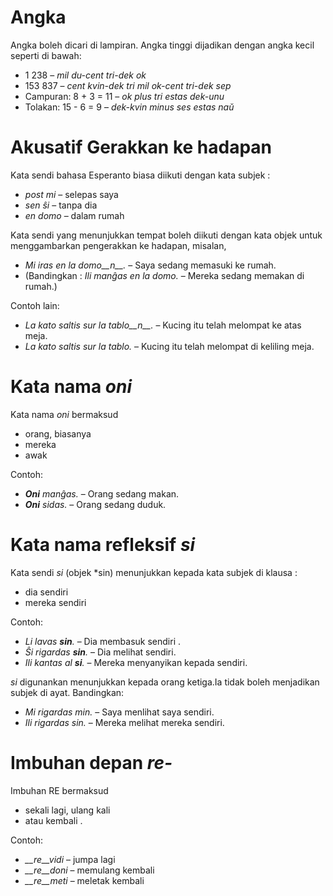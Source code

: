 # Angka

Angka boleh dicari di lampiran. Angka tinggi dijadikan dengan angka kecil seperti di bawah:

- 1 238                     – *mil du-cent tri-dek ok*
- 153 837                   – *cent kvin-dek tri mil ok-cent tri-dek sep*
- Campuran:      8 + 3 = 11 – *ok plus tri estas dek-unu*
- Tolakan:   15 - 6 = 9 – *dek-kvin minus ses estas naŭ*

# Akusatif Gerakkan ke hadapan

Kata sendi bahasa Esperanto biasa diikuti dengan kata subjek :

- *post mi* – selepas saya
- *sen ŝi* – tanpa dia
- *en domo* – dalam rumah

Kata sendi yang menunjukkan tempat boleh diikuti dengan kata objek untuk menggambarkan pengerakkan ke hadapan, misalan,

- *Mi iras en la domo__n__.* – Saya sedang memasuki ke rumah.
- (Bandingkan : *Ili manĝas en la domo.* – Mereka sedang memakan di rumah.)

Contoh lain:

- *La kato saltis sur la tablo__n__.* – Kucing itu telah melompat ke atas meja.
- *La kato saltis sur la tablo.* – Kucing itu telah melompat di keliling meja.

# Kata nama *oni*

Kata nama *oni* bermaksud

- orang, biasanya
- mereka
- awak

Contoh:

- *__Oni__ manĝas.* – Orang sedang makan.
- *__Oni__ sidas.* – Orang sedang duduk.
 

# Kata nama refleksif *si*

Kata sendi *si* (objek *sin) menunjukkan kepada kata subjek di klausa :

- dia sendiri
- mereka sendiri

Contoh:

- *Li lavas __sin__.* – Dia membasuk sendiri .
- *Ŝi rigardas __sin__.* – Dia melihat sendiri.
- *Ili kantas al __si__.* – Mereka menyanyikan kepada sendiri.
 
*si* digunankan menunjukkan kepada orang ketiga.Ia tidak boleh menjadikan subjek di ayat. Bandingkan:

- *Mi rigardas min.* – Saya menlihat saya sendiri.
- *Ili rigardas sin.* – Mereka melihat mereka sendiri.

# Imbuhan depan *re-*

Imbuhan RE bermaksud 

- sekali lagi, ulang kali
- atau kembali .

Contoh:

- *__re__vidi* – jumpa lagi
- *__re__doni* – memulang kembali
- *__re__meti* – meletak kembali

 
